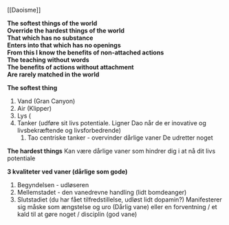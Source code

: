[[Daoisme]]


**The softest things of the world  
Override the hardest things of the world  
That which has no substance  
Enters into that which has no openings  
From this I know the benefits of non-attached actions  
The teaching without words  
The benefits of actions without attachment  
Are rarely matched in the world**


**The softest thing** 
1. Vand (Gran Canyon)
2. Air (Klipper)
4. Lys (
5. Tanker (udføre sit livs potentiale. Ligner Dao når de er inovative og livsbekræftende og livsforbedrende)
    1. Tao centriske tanker - overvinder dårlige vaner
De udretter noget 

**The hardest things**
Kan være dårlige vaner som hindrer dig i at nå dit livs potentiale 

**3 kvaliteter ved vaner (dårlige som gode)**
1. Begyndelsen - udløseren 
2. Mellemstadet - den vanedrevne handling (lidt bomdeanger)
3. Slutstadiet (du har fået tilfredstillelse, udløst lidt dopamin?)
Manifesterer sig måske som ængstelse og uro 
(Dårlig vane) eller en forventning / et kald til at gøre noget / disciplin (god vane)
